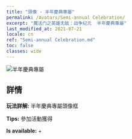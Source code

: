 ```yaml
---
title: "頭像 - 半年慶典專屬"
permalink: /Avatars/Semi-annual Celebration/
excerpt: "魔法门之英雄无敌：战争纪元  半年慶典專屬"
last_modified_at: 2021-07-21
locale: cn
ref: "Semi-annual Celebration.md"
toc: false
classes: wide
---
```

 ![半年慶典專屬](/images/a/avatarFrame_50.png)

## 詳情

 **玩法詳解:** 半年慶典專屬頭像框 

 **Tips:** 參加活動獲得 

 **Is available:**  + 

